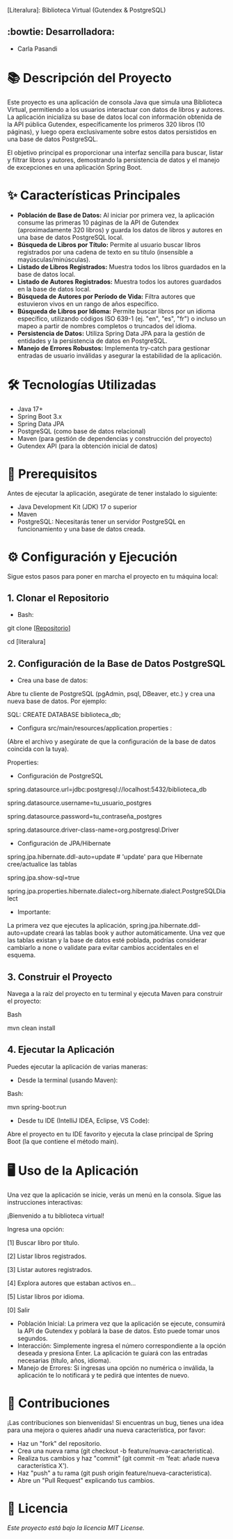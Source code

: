 [Literalura]: Biblioteca Virtual (Gutendex & PostgreSQL)

## :bowtie: Desarrolladora:

- Carla Pasandi

# 📚 Descripción del Proyecto

Este proyecto es una aplicación de consola Java que simula una Biblioteca Virtual, permitiendo a los usuarios interactuar con datos de libros y autores. La aplicación inicializa su base de datos local con información obtenida de la API pública Gutendex, específicamente los primeros 320 libros (10 páginas), y luego opera exclusivamente sobre estos datos persistidos en una base de datos PostgreSQL.

El objetivo principal es proporcionar una interfaz sencilla para buscar, listar y filtrar libros y autores, demostrando la persistencia de datos y el manejo de excepciones en una aplicación Spring Boot.

# ✨ Características Principales

- **Población de Base de Datos:** Al iniciar por primera vez, la aplicación consume las primeras 10 páginas de la API de Gutendex (aproximadamente 320 libros) y guarda los datos de libros y autores en una base de datos PostgreSQL local.
- **Búsqueda de Libros por Título:** Permite al usuario buscar libros registrados por una cadena de texto en su título (insensible a mayúsculas/minúsculas).
- **Listado de Libros Registrados:** Muestra todos los libros guardados en la base de datos local.
- **Listado de Autores Registrados:** Muestra todos los autores guardados en la base de datos local.
- **Búsqueda de Autores por Período de Vida:** Filtra autores que estuvieron vivos en un rango de años específico.
- **Búsqueda de Libros por Idioma:** Permite buscar libros por un idioma específico, utilizando códigos ISO 639-1 (ej. "en", "es", "fr") o incluso un mapeo a partir de nombres completos o truncados del idioma.
- **Persistencia de Datos:** Utiliza Spring Data JPA para la gestión de entidades y la persistencia de datos en PostgreSQL.
- **Manejo de Errores Robustos:** Implementa try-catch para gestionar entradas de usuario inválidas y asegurar la estabilidad de la aplicación.

# 🛠️ Tecnologías Utilizadas

- Java 17+
- Spring Boot 3.x
- Spring Data JPA
- PostgreSQL (como base de datos relacional)
- Maven (para gestión de dependencias y construcción del proyecto)
- Gutendex API (para la obtención inicial de datos)

# 🚀 Prerequisitos

Antes de ejecutar la aplicación, asegúrate de tener instalado lo siguiente:

- Java Development Kit (JDK) 17 o superior
- Maven
- PostgreSQL: Necesitarás tener un servidor PostgreSQL en funcionamiento y una base de datos creada.

# ⚙️ Configuración y Ejecución

Sigue estos pasos para poner en marcha el proyecto en tu máquina local:

## 1. Clonar el Repositorio

- Bash:

git clone [[Repositorio](https://github.com/CarlaGP94/literalura.git)]

cd [literalura]

## 2. Configuración de la Base de Datos PostgreSQL
   
- Crea una base de datos: 

Abre tu cliente de PostgreSQL (pgAdmin, psql, DBeaver, etc.) y crea una nueva base de datos. Por ejemplo:

SQL:
CREATE DATABASE biblioteca_db;

- Configura src/main/resources/application.properties :

(Abre el archivo y asegúrate de que la configuración de la base de datos coincida con la tuya).

Properties:

- Configuración de PostgreSQL
  
spring.datasource.url=jdbc:postgresql://localhost:5432/biblioteca_db

spring.datasource.username=tu_usuario_postgres

spring.datasource.password=tu_contraseña_postgres

spring.datasource.driver-class-name=org.postgresql.Driver

- Configuración de JPA/Hibernate
  
spring.jpa.hibernate.ddl-auto=update # 'update' para que Hibernate cree/actualice las tablas

spring.jpa.show-sql=true

spring.jpa.properties.hibernate.dialect=org.hibernate.dialect.PostgreSQLDialect

- Importante:
  
La primera vez que ejecutes la aplicación, spring.jpa.hibernate.ddl-auto=update creará las tablas book y author automáticamente. Una vez que las tablas existan y la base de datos esté poblada, podrías considerar cambiarlo a none o validate para evitar cambios accidentales en el esquema.

## 3. Construir el Proyecto

Navega a la raíz del proyecto en tu terminal y ejecuta Maven para construir el proyecto:

Bash

mvn clean install

## 4. Ejecutar la Aplicación

Puedes ejecutar la aplicación de varias maneras:

- Desde la terminal (usando Maven):

Bash:

mvn spring-boot:run

- Desde tu IDE (IntelliJ IDEA, Eclipse, VS Code):

Abre el proyecto en tu IDE favorito y ejecuta la clase principal de Spring Boot (la que contiene el método main).

# 🖥️ Uso de la Aplicación

Una vez que la aplicación se inicie, verás un menú en la consola. Sigue las instrucciones interactivas:

¡Bienvenido a tu biblioteca virtual!

Ingresa una opción:

[1] Buscar libro por título.

[2] Listar libros registrados.

[3] Listar autores registrados.

[4] Explora autores que estaban activos en...

[5] Listar libros por idioma.


[0] Salir

- Población Inicial: La primera vez que la aplicación se ejecute, consumirá la API de Gutendex y poblará la base de datos. Esto puede tomar unos segundos.
- Interacción: Simplemente ingresa el número correspondiente a la opción deseada y presiona Enter. La aplicación te guiará con las entradas necesarias (título, años, idioma).
- Manejo de Errores: Si ingresas una opción no numérica o inválida, la aplicación te lo notificará y te pedirá que intentes de nuevo.

# 🤝 Contribuciones

¡Las contribuciones son bienvenidas! Si encuentras un bug, tienes una idea para una mejora o quieres añadir una nueva característica, por favor:

- Haz un "fork" del repositorio.
- Crea una nueva rama (git checkout -b feature/nueva-caracteristica).
- Realiza tus cambios y haz "commit" (git commit -m 'feat: añade nueva característica X').
- Haz "push" a tu rama (git push origin feature/nueva-caracteristica).
- Abre un "Pull Request" explicando tus cambios.

# 📄 Licencia

*Este proyecto está bajo la licencia MIT License.*
